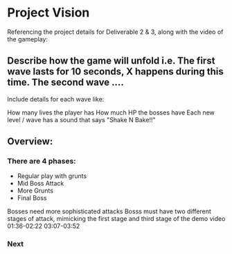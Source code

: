 # Project Vision

Referencing the project details for Deliverable 2 & 3, along with the video of the gameplay:

##  Describe how the game will unfold i.e. The first wave lasts for 10 seconds, X happens during this time. The second wave ....

Include details for each wave like:

How many lives the player has
How much HP the bosses have
Each new level / wave has a sound that says "Shake N Bake!!"

## Overview:

### There are 4 phases:

* Regular play with grunts
* Mid Boss Attack
* More Grunts
* Final Boss

Bosses need more sophisticated attacks
Bosss must have two different stages of attack, mimicking the first stage and third stage of the demo video
01:36-02:22
03:07-03:52

### Next